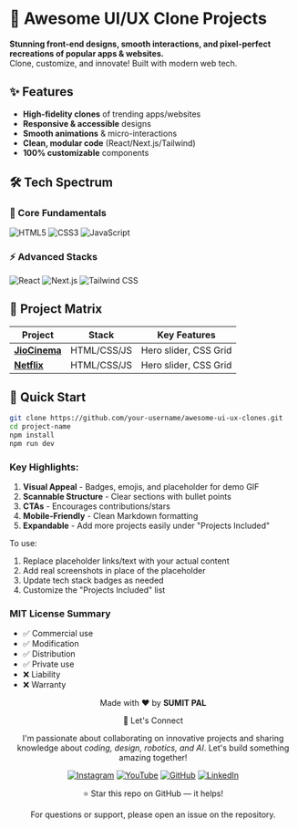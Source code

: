 # 🚀 Awesome UI/UX Clone Projects

**Stunning front-end designs, smooth interactions, and pixel-perfect recreations of popular apps & websites.**  
Clone, customize, and innovate! Built with modern web tech.

## ✨ Features
- **High-fidelity clones** of trending apps/websites  
- **Responsive & accessible** designs  
- **Smooth animations** & micro-interactions  
- **Clean, modular code** (React/Next.js/Tailwind)  
- **100% customizable** components  

## 🛠️ Tech Spectrum
### 🌈 Core Fundamentals
![HTML5](https://img.shields.io/badge/-HTML5-E34F26?logo=html5&logoColor=white)
![CSS3](https://img.shields.io/badge/-CSS3-1572B6?logo=css3&logoColor=white)
![JavaScript](https://img.shields.io/badge/-JavaScript-F7DF1E?logo=javascript&logoColor=black)

### ⚡ Advanced Stacks
![React](https://img.shields.io/badge/-React-61DAFB?logo=react&logoColor=white)
![Next.js](https://img.shields.io/badge/-Next.js-000000?logo=next.js&logoColor=white)
![Tailwind CSS](https://img.shields.io/badge/-Tailwind%20CSS-06B6D4?logo=tailwind-css&logoColor=white)



## 🧩 Project Matrix
| Project | Stack | Key Features |
|---------|-------|--------------|
| **[JioCinema](/)** | HTML/CSS/JS |  Hero slider, CSS Grid |
| **[Netflix ](/)** | HTML/CSS/JS | Hero slider, CSS Grid |



## 🚀 Quick Start
```bash
git clone https://github.com/your-username/awesome-ui-ux-clones.git
cd project-name
npm install
npm run dev
```


### Key Highlights:
1. **Visual Appeal** - Badges, emojis, and placeholder for demo GIF
2. **Scannable Structure** - Clear sections with bullet points
3. **CTAs** - Encourages contributions/stars
4. **Mobile-Friendly** - Clean Markdown formatting
5. **Expandable** - Add more projects easily under "Projects Included"

To use:
1. Replace placeholder links/text with your actual content
2. Add real screenshots in place of the placeholder
3. Update tech stack badges as needed
4. Customize the "Projects Included" list

### MIT License Summary
- ✅ Commercial use
- ✅ Modification
- ✅ Distribution
- ✅ Private use
- ❌ Liability
- ❌ Warranty


<div align="center">
<p>Made with ❤️ by <strong>SUMIT PAL</strong></p>

🌟 Let's Connect

I'm passionate about collaborating on innovative projects and sharing knowledge about *coding, design, robotics, and AI*. Let's build something amazing together!  

[![Instagram](https://img.icons8.com/fluency/48/instagram-new.png)](https://www.instagram.com/sumittech_360)  [![YouTube](https://img.icons8.com/fluency/48/youtube-play.png)](https://youtube.com/channel/UCiPxbNaC7dloVut6Jc5xHIQ)  [![GitHub](https://img.icons8.com/fluency/48/github.png)](https://github.com/InnovativeSumit)  [![LinkedIn](https://img.icons8.com/fluency/48/linkedin.png)](https://www.linkedin.com/in/sumit-pal-40511a339) 

⭐ Star this repo on GitHub — it helps!

<p>For questions or support, please open an issue on the repository.</p>
</div>







